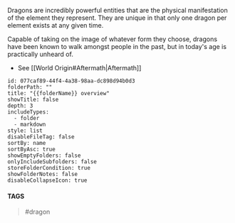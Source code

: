 Dragons are incredibly powerful entities that are the physical manifestation of the element they represent. They are unique in that only one dragon per element exists at any given time. 

Capable of taking on the image of whatever form they choose, dragons have been known to walk amongst people in the past, but in today's age is practically unheard of.

- See [[World Origin#Aftermath|Aftermath]]
```folder-overview
id: 077caf89-44f4-4a38-98aa-dc898d94b0d3
folderPath: ""
title: "{{folderName}} overview"
showTitle: false
depth: 3
includeTypes:
  - folder
  - markdown
style: list
disableFileTag: false
sortBy: name
sortByAsc: true
showEmptyFolders: false
onlyIncludeSubfolders: false
storeFolderCondition: true
showFolderNotes: false
disableCollapseIcon: true
```


#### TAGS
> #dragon